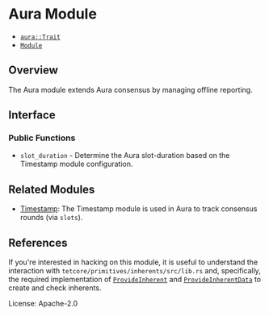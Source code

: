 # Aura Module

- [`aura::Trait`](https://docs.rs/pallet-aura/latest/pallet_aura/trait.Trait.html)
- [`Module`](https://docs.rs/pallet-aura/latest/pallet_aura/struct.Module.html)

## Overview

The Aura module extends Aura consensus by managing offline reporting.

## Interface

### Public Functions

- `slot_duration` - Determine the Aura slot-duration based on the Timestamp module configuration.

## Related Modules

- [Timestamp](https://docs.rs/pallet-timestamp/latest/pallet_timestamp/): The Timestamp module is used in Aura to track
consensus rounds (via `slots`).

## References

If you're interested in hacking on this module, it is useful to understand the interaction with
`tetcore/primitives/inherents/src/lib.rs` and, specifically, the required implementation of
[`ProvideInherent`](https://docs.rs/tc-inherents/latest/sp_inherents/trait.ProvideInherent.html) and
[`ProvideInherentData`](https://docs.rs/tc-inherents/latest/sp_inherents/trait.ProvideInherentData.html) to create and check inherents.

License: Apache-2.0
